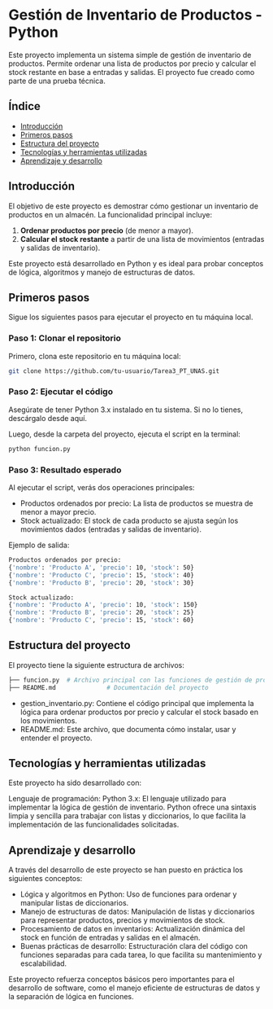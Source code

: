 # Gestión de Inventario de Productos - Python

Este proyecto implementa un sistema simple de gestión de inventario de productos. Permite ordenar una lista de productos por precio y calcular el stock restante en base a entradas y salidas. El proyecto fue creado como parte de una prueba técnica.

## Índice

- [Introducción](#introducción)
- [Primeros pasos](#primeros-pasos)
- [Estructura del proyecto](#estructura-del-proyecto)
- [Tecnologías y herramientas utilizadas](#tecnologías-y-herramientas-utilizadas)
- [Aprendizaje y desarrollo](#aprendizaje-y-desarrollo)

## Introducción

El objetivo de este proyecto es demostrar cómo gestionar un inventario de productos en un almacén. La funcionalidad principal incluye:

1. **Ordenar productos por precio** (de menor a mayor).
2. **Calcular el stock restante** a partir de una lista de movimientos (entradas y salidas de inventario).

Este proyecto está desarrollado en Python y es ideal para probar conceptos de lógica, algoritmos y manejo de estructuras de datos.

## Primeros pasos

Sigue los siguientes pasos para ejecutar el proyecto en tu máquina local.

### Paso 1: Clonar el repositorio

Primero, clona este repositorio en tu máquina local:

```bash
git clone https://github.com/tu-usuario/Tarea3_PT_UNAS.git
```

### Paso 2: Ejecutar el código

Asegúrate de tener Python 3.x instalado en tu sistema. Si no lo tienes, descárgalo desde aquí.

Luego, desde la carpeta del proyecto, ejecuta el script en la terminal:

```bash
python funcion.py
```

### Paso 3: Resultado esperado

Al ejecutar el script, verás dos operaciones principales:

- Productos ordenados por precio: La lista de productos se muestra de menor a mayor precio.
- Stock actualizado: El stock de cada producto se ajusta según los movimientos dados (entradas y salidas de inventario).

Ejemplo de salida:

```bash
Productos ordenados por precio:
{'nombre': 'Producto A', 'precio': 10, 'stock': 50}
{'nombre': 'Producto C', 'precio': 15, 'stock': 40}
{'nombre': 'Producto B', 'precio': 20, 'stock': 30}

Stock actualizado:
{'nombre': 'Producto A', 'precio': 10, 'stock': 150}
{'nombre': 'Producto B', 'precio': 20, 'stock': 25}
{'nombre': 'Producto C', 'precio': 15, 'stock': 60}
```

## Estructura del proyecto

El proyecto tiene la siguiente estructura de archivos:

```bash
├── funcion.py  # Archivo principal con las funciones de gestión de productos e inventario
├── README.md              # Documentación del proyecto
```

- gestion_inventario.py: Contiene el código principal que implementa la lógica para ordenar productos por precio y calcular el stock basado en los movimientos.
- README.md: Este archivo, que documenta cómo instalar, usar y entender el proyecto.

## Tecnologías y herramientas utilizadas

Este proyecto ha sido desarrollado con:

Lenguaje de programación:
Python 3.x: El lenguaje utilizado para implementar la lógica de gestión de inventario. Python ofrece una sintaxis limpia y sencilla para trabajar con listas y diccionarios, lo que facilita la implementación de las funcionalidades solicitadas.

## Aprendizaje y desarrollo

A través del desarrollo de este proyecto se han puesto en práctica los siguientes conceptos:

- Lógica y algoritmos en Python: Uso de funciones para ordenar y manipular listas de diccionarios.
- Manejo de estructuras de datos: Manipulación de listas y diccionarios para representar productos, precios y movimientos de stock.
- Procesamiento de datos en inventarios: Actualización dinámica del stock en función de entradas y salidas en el almacén.
- Buenas prácticas de desarrollo: Estructuración clara del código con funciones separadas para cada tarea, lo que facilita su mantenimiento y escalabilidad.

Este proyecto refuerza conceptos básicos pero importantes para el desarrollo de software, como el manejo eficiente de estructuras de datos y la separación de lógica en funciones.
